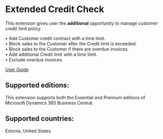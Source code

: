 # Extended Credit Check

This extension gives user the **additional** opportunity to manage customer credit limit policy.

•	Add Customer credit contract with a time limit.  
•	Block sales to the Customer after the Credit limit is exceeded.  
•	Block sales to the Customer if there are overdue invoices.    
•	Add additional Credit limit with a time limit.  
•	Exclude overdue invoices.

[User Guide](help.md)

## Supported editions:
This extension supports both the Essential and Premium editions of Microsoft Dynamics 365 Business Central.

## Supported countries:
Estonia, United States
